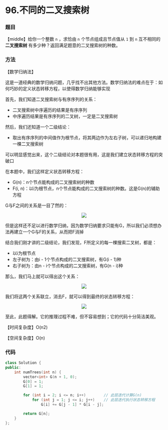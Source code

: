 # 96.不同的二叉搜索树

### 题目

【middle】给你一个整数 `n` ，求恰由 `n` 个节点组成且节点值从 `1` 到 `n` 互不相同的 **二叉搜索树** 有多少种？返回满足题意的二叉搜索树的种数。

### 方法

【数学归纳法】

这是一道经典的数学归纳问题，几乎找不出其他方法。数学归纳法的难点在于：如何巧妙的定义状态转移方程，以使得数学归纳能够实现

首先，我们知道二叉搜索树与有序序列的关系：

- 二叉搜索树中序遍历的结果是有序序列
- 中序遍历结果是有序序列的二叉树，一定是二叉搜索树

然后，我们还知道一个二级结论：

- 取出有序序列的中间值作为根节点，将其两边作为左右子树，可以递归地构建一棵二叉搜索树

可以明显感觉出来，这个二级结论对本题很有用，这是我们建立状态转移方程的突破口

在本题中，我们这样定义状态转移方程：

- G(n)：n个节点能构成的二叉搜索树的种数
- F(i, n)：以i为根节点，n个节点能构成的二叉搜索树的种数。这是G(n)的辅助方程

G与F之间的关系是一目了然的：

<div style="text-align: center">
<img src="https://github.com/gaoqizhong/LeetCode-Manuscript/blob/main/images/20220529-04.png"/>
</div>

但是这样还不足以进行数学归纳，因为数学归纳要求只能有G，所以我们必须想办法再建立一个G与F的关系，从而把F消掉

结合我们刚才讲的二级结论，我们发现，F所定义的每一棵搜索二叉树，都是：

- 以i为根节点
- 左子树为：由i - 1个节点构成的二叉搜索树，有G(i - 1)种
- 右子树为：由n - i个节点构成的二叉搜索树，有G(n - i)种

那么，我们马上就可以得出这个关系：

<div style="text-align: center">
<img src="https://github.com/gaoqizhong/LeetCode-Manuscript/blob/main/images/20220529-05.png"/>
</div>

我们将这两个关系联立，消去F，就可以得到最终的状态转移方程：

<div style="text-align: center">
<img src="https://github.com/gaoqizhong/LeetCode-Manuscript/blob/main/images/20220529-06.png"/>
</div>

至此，此题得解。它的推理过程不难，但不容易想到；它的代码十分简洁美观。

【时间复杂度】O(n2)

【空间复杂度】O(n)

### 代码

```cpp
class Solution {
public:
    int numTrees(int n) {
        vector<int> G(n + 1, 0);
        G[0] = 1;
        G[1] = 1;

        for (int i = 2; i <= n; i++)		// 此层迭代计算G(n)
            for (int j = 1; j <= i; j++)	// 此层迭代执行状态转移方程
                G[i] += G[j - 1] * G[i - j];

        return G[n];
    }
};
```

